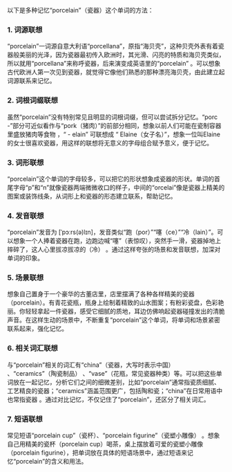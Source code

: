 以下是多种记忆“porcelain”（瓷器）这个单词的方法：

### 1. 词源联想
“porcelain”一词源自意大利语“porcellana”，原指“海贝壳”，这种贝壳外表有着瓷器般美丽的光泽，因为瓷器最初传入欧洲时，其光滑、闪亮的特质和海贝壳类似，所以就用“porcellana”来称呼瓷器，后来演变成英语里的“porcelain” 。可以想象古代欧洲人第一次见到瓷器，就觉得它像他们熟悉的那种漂亮海贝壳，由此建立起词源联系来记忆。

### 2. 词根词缀联想
虽然“porcelain”没有特别常见且明显的词根词缀，但可以尝试拆分记忆。“porc -”部分可近似看作与“pork（猪肉）”的前部分相同，想象以前人们可能在瓷制容器里盛放猪肉等食物 ，“ - elain” 可联想成 “ Elaine（女子名）”，想象一位叫Elaine的女士很喜欢瓷器，用这样的联想将无意义的字母组合赋予意义，便于记忆。

### 3. 词形联想
“porcelain”这个单词的字母较多，可以把它的形状想象成瓷器的形状。单词的首尾字母“p”和“n”就像瓷器两端微微收口的样子，中间的“orcelai”像是瓷器上精美的图案或装饰线条，从词形上和瓷器的形态建立联系，帮助记忆。

### 4. 发音联想
“porcelain”发音为 [ˈpɔːrs(ə)lɪn]，发音类似“跑（por）”“噻（ce）”“冷（lain）”。可以想象一个人捧着瓷器在跑，边跑边喊“噻”（表惊叹），突然手一滑，瓷器掉地上摔碎了，这人心里拔凉拔凉的（冷） 。通过这样夸张的场景和发音联想，加深对单词的印象。

### 5. 场景联想
想象自己置身于一个豪华的古董店里，店里摆满了各种各样精美的瓷器（porcelain）。有青花瓷瓶，瓶身上绘制着精致的山水图案；有粉彩瓷盘，色彩艳丽。你轻轻拿起一件瓷器，感受它细腻的质地，耳边仿佛响起瓷器碰撞发出的清脆声音。在这样生动的场景中，不断重复“porcelain”这个单词，将单词和场景紧密联系起来，强化记忆。

### 6. 相关词汇联想
与“porcelain”相关的词汇有“china”（瓷器，大写时表示中国） 、“ceramics”（陶瓷制品） 、“vase”（花瓶，常见瓷器种类）等。可以把这些单词放在一起记忆，分析它们之间的细微差别，比如“porcelain”通常指瓷质细腻、工艺精良的瓷器；“ceramics”涵盖范围更广，包括陶和瓷；“china”在日常用语中也常指瓷器 。通过对比记忆，不仅记住了“porcelain”，还区分了相关词汇。

### 7. 短语联想
常见短语“porcelain cup”（瓷杯）、“porcelain figurine”（瓷塑小雕像） 。想象自己用精美的瓷杯（porcelain cup）喝茶，桌上摆放着可爱的瓷塑小雕像（porcelain figurine），把单词放在具体的短语场景中，通过短语来记忆“porcelain”的含义和用法。 